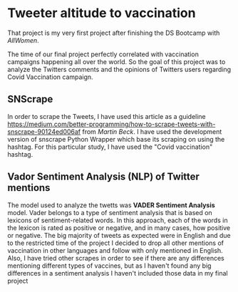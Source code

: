# Tweeter altitude to vaccination
 
That project is my very first project after finishing the DS Bootcamp with _AllWomen_. 

The time of our final project perfectly correlated with vaccination campaigns happening all over the world. So the goal of this project was to analyze the Twitters comments and the opinions of Twitters users regarding Covid Vaccination campaign.

## SNScrape

In order to scrape the Tweets, I have used this article as a guideline https://medium.com/better-programming/how-to-scrape-tweets-with-snscrape-90124ed006af from _Martin Beck_. I have used the development version of snscrape Python Wrapper which base its scraping on using the hashtag. For this particular study, I have used the "Covid vaccination" hashtag.

## Vador Sentiment Analysis (NLP) of Twitter mentions

The model used to analyze the twetts was **VADER Sentiment Analysis** model. Vader belongs to a type of sentiment analysis that is based on lexicons of sentiment-related words. In this approach, each of the words in the lexicon is rated as positive or negative, and in many cases, how positive or negative. The big majority of tweets as expected were in English and due to the restricted time of the project I decided to drop all other mentions of vaccination in other languages and follow with only mentioned in English. Also, I have tried other scrapes in order to see if there are any differences mentioning different types of vaccines, but as I haven't found any big differences in a sentiment analysis I haven't included those data in my final project

